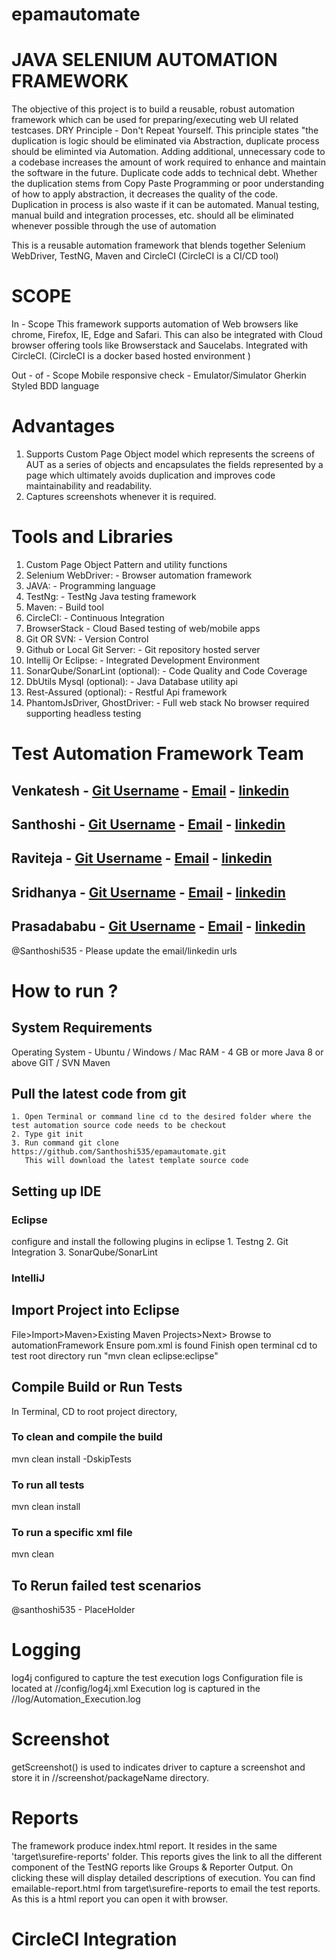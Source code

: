 # epamautomate

# JAVA SELENIUM AUTOMATION FRAMEWORK

The objective of this project is to build a reusable,  robust automation framework which can be used for preparing/executing web UI related testcases.
DRY Principle - Don't Repeat Yourself. This principle states "the duplication is logic should be eliminated via Abstraction, duplicate process should be eliminted via Automation.
Adding additional, unnecessary code to a codebase increases the amount of work required to enhance and maintain the software in the future.  Duplicate code adds to technical debt.  Whether the duplication stems from Copy Paste Programming or poor understanding of how to apply abstraction, it decreases the quality of the code.  
Duplication in process is also waste if it can be automated.  Manual testing, manual build and integration processes, etc. should all be eliminated whenever possible through the use of automation

This is a reusable automation framework that blends together Selenium WebDriver, TestNG, Maven and CircleCI (CircleCI is a CI/CD tool)

# SCOPE 
In - Scope 
This framework supports automation of Web browsers like chrome, Firefox, IE, Edge and Safari.
This can also be integrated with Cloud browser offering tools like Browserstack and Saucelabs.
Integrated with CircleCI. (CircleCI is a docker based hosted environment )

Out - of - Scope
Mobile responsive check - Emulator/Simulator
Gherkin Styled BDD language

# Advantages

1. Supports Custom Page Object model which represents the screens of AUT as a series of objects and encapsulates the fields represented by a page which ultimately avoids duplication and improves code maintainability and readability.
2. Captures screenshots whenever it is required. 

# Tools and Libraries

1. Custom Page Object Pattern and utility functions
2. Selenium WebDriver: - Browser automation framework
3. JAVA: - Programming language
4. TestNg: - TestNg Java testing framework
5. Maven: - Build tool
6. CircleCI: - Continuous Integration
7. BrowserStack - Cloud Based testing of web/mobile apps
8. Git OR SVN: - Version Control
9. Github or Local Git Server: - Git repository hosted server
10. Intellij Or Eclipse: - Integrated Development Environment
11. SonarQube/SonarLint (optional): - Code Quality and Code Coverage
12. DbUtils Mysql (optional): - Java Database utility api
13. Rest-Assured (optional): - Restful Api framework
14. PhantomJsDriver, GhostDriver: - Full web stack No browser required supporting headless testing

# Test Automation Framework Team

## Venkatesh   - [Git Username](https://github.com/vsalagrama) - [Email](mailto:venkateshsalagrama@gmail.com) - [linkedin](https://www.linkedin.com/in/vsalagrama/)
## Santhoshi   - [Git Username](https://github.com/Santhoshi535) - [Email](mailto:Santhoshi.santhu69@gmail.com) - [linkedin](https://www.linkedin.com/in/santhoshi-gulivindala-6b1b7891)
## Raviteja    - [Git Username](https://github.com/) - [Email]() - [linkedin]()
## Sridhanya   - [Git Username](https://github.com/) - [Email]() - [linkedin]()
## Prasadababu - [Git Username](https://github.com/PrasadaBabuN) - [Email](mailto:prasadababunadimpalli@gmail.com) - [linkedin](https://www.linkedin.com/in/nadimpalli-prasada-babu-220093189)

@Santhoshi535 - Please update the email/linkedin urls


# How to run ?
## System Requirements
Operating System - Ubuntu / Windows / Mac
RAM - 4 GB or more
Java 8 or above
GIT / SVN
Maven

## Pull the latest code from git
	1. Open Terminal or command line cd to the desired folder where the test automation source code needs to be checkout
	2. Type git init
	3. Run command git clone https://github.com/Santhoshi535/epamautomate.git
	   This will download the latest template source code
## Setting up IDE
### Eclipse
configure and install the following plugins in eclipse
	1. Testng
	2. Git Integration
	3. SonarQube/SonarLint
### IntelliJ

## Import Project into Eclipse
File>Import>Maven>Existing Maven Projects>Next> Browse to automationFramework Ensure pom.xml is found Finish
open terminal cd to test root directory run "mvn clean eclipse:eclipse"

## Compile Build or Run Tests
In Terminal, CD to root project directory,
### To clean and compile the build
mvn clean install -DskipTests
### To run all tests
mvn clean install
### To run a specific xml file 
mvn clean
## To Rerun failed test scenarios
@santhoshi535 - PlaceHolder

# Logging 
log4j configured to capture the test execution logs
Configuration file is located at //config/log4j.xml
Execution log is captured in the //log/Automation_Execution.log
# Screenshot
getScreenshot() is used to indicates driver to capture a screenshot and store it in //screenshot/packageName directory.
# Reports
The framework produce index.html report. It resides in the same 'target\surefire-reports' folder. This reports gives the link to all the different component of the TestNG reports like Groups & Reporter Output. On clicking these will display detailed descriptions of execution.
You can find emailable-report.html from target\surefire-reports to email the test reports. As this is a html report you can open it with browser.
# CircleCI Integration
